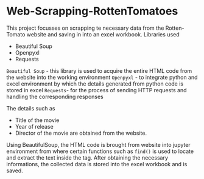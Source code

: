 # Web-Scrapping-RottenTomatoes
This project focusses on scrapping te necessary data from the Rotten-Tomato website and saving in into an excel workbook.
Libraries used
- Beautiful Soup
- Openpyxl
- Requests

`Beautiful Soup` - this library is used to acquire the entire HTML code from the website into the working environment
`Openpyxl` -  to integrate python and excel environment by which the details generated from python code is stored in excel
`Requests`- for the process of sending HTTP requests and handling the corresponding responses

The details such as 
- Title of the movie
- Year of release
- Director of the movie
are obtained from the website.

Using BeautifulSoup, the HTML code is brought from website into jupyter environment from where certain functions such as `find()` is used to locate and extract the text inside the tag.
After obtaining the necessary informations, the collected data is stored into the excel workbook and is saved.
